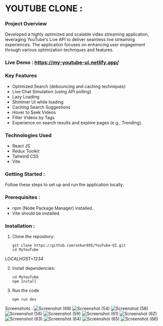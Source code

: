 # YOUTUBE CLONE :

### Project Overview

Developed a highly optimized and scalable video streaming application, leveraging YouTube's Live API to deliver seamless live streaming experiences. The application focuses on enhancing user engagement through various optimization techniques and features.

### Live Demo : https://my-youtube-ui.netlify.app/

### Key Features

-   Optimized Search (debouncing and caching techniques)
-   Live Chat Simulation (using API polling)
-   Lazy Loading
-   Shimmer UI while loading
-   Caching Search Suggestions
-   Hover to Seek Videos
-   Filter Videos by Tags
-   Experience on search results and explore pages (e.g., Trending).

### Technologies Used

-   React JS
-   Redux Toolkit
-   Tailwind CSS
-   Vite

### Getting Started :

Follow these steps to set up and run the application locally:

### Prerequisites :

-   npm (Node Package Manager) installed.
-   Vite should be installed.

### Installation :

1. Clone the repository:

    ```
    git clone https://github.com/onkar895/YouTube-UI.git
    cd MyYouTube
    ```

LOCALHOST=1234

2.  Install dependencies:

    ```
    cd MyYouTube
    npm install
    ```

3.  Run the code
    ```
    npm run dev
    ```

Screenshots :
![Screenshot (69)](https://github.com/onkar895/YouTube-UI/assets/50394711/05fb5cd1-6278-4d2c-ab8a-0cdd0cf5fccc)
![Screenshot (54)](https://github.com/onkar895/YouTube-UI/assets/50394711/3bca374c-90d1-4d3b-8dfe-bf9c79874bcd)
![Screenshot (56)](https://github.com/onkar895/YouTube-UI/assets/50394711/50ffa619-d84d-4f1e-a57c-7051f40f112d)
![Screenshot (58)](https://github.com/onkar895/YouTube-UI/assets/50394711/7c7758f2-7392-46ec-9a9d-75ef725c06c8)
![Screenshot (59)](https://github.com/onkar895/YouTube-UI/assets/50394711/958376f7-75e6-41d9-abe5-b0a3ceb90438)
![Screenshot (61)](https://github.com/onkar895/YouTube-UI/assets/50394711/e7927f6a-acbc-41c6-8d10-08ee2a46cea1)
![Screenshot (62)](https://github.com/onkar895/YouTube-UI/assets/50394711/d2626bbc-8a14-48f8-9209-6cc2353a944b)
![Screenshot (63)](https://github.com/onkar895/YouTube-UI/assets/50394711/9fba1c39-e1df-4e44-8334-9c1bfbf1fc90)
![Screenshot (64)](https://github.com/onkar895/YouTube-UI/assets/50394711/6a25a783-9c54-4edb-8a02-5e4a31bc405e)
![Screenshot (65)](https://github.com/onkar895/YouTube-UI/assets/50394711/8310c62c-6c2d-451a-aebc-90c2569d33db)
![Screenshot (66)](https://github.com/onkar895/YouTube-UI/assets/50394711/4d4b18a6-91db-4a64-8b56-0a25dde39091)

